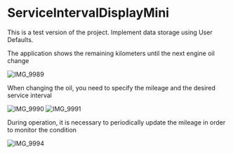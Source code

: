 # ServiceIntervalDisplayMini
This is a test version of the project.
Implement data storage using User Defaults.

The application shows the remaining kilometers until the next engine oil change

![IMG_9989](https://user-images.githubusercontent.com/112074005/233082958-da8e4698-4eb1-4d12-b593-0421ee79fe5a.PNG)


When changing the oil, you need to specify the mileage and the desired service interval

![IMG_9990](https://user-images.githubusercontent.com/112074005/233083128-6fb80d81-760c-401f-8cbb-f8dbc265719e.PNG)
![IMG_9991](https://user-images.githubusercontent.com/112074005/233083130-8cf88c55-42f3-474e-9082-cbc100d2a6aa.PNG)


During operation, it is necessary to periodically update the mileage in order to monitor the condition

![IMG_9994](https://user-images.githubusercontent.com/112074005/233083319-fe02555e-825e-4920-9645-d056be00e15e.PNG)
